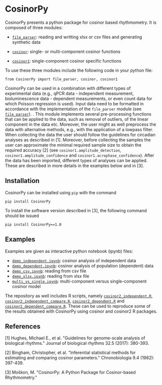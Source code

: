 # CosinorPy

CosinorPy presents a python package for cosinor based rhythmometry. It is composed of three modules:
* [`file_parser`](docs/docs_file_parser.md): reading and writting xlsx or csv files and generating synthetic data

* [`cosinor`](docs/docs_cosinor.md): single- or multi-component cosinor functions

* [`cosinor1`](docs/docs_cosinor1.md): single-component cosinor specific functions

To use these three modules include the following code in your python file:

`from CosinorPy import file_parser, cosinor, cosinor1`

CosinorPy can be used in a combination with different types of experimental data (e.g., qPCR data - independent measurement, bioluminescence data - dependent measurements, or even count data for which Poisson regression is used). Input data need to be formatted in accordance with the implementation of the `file_parser` module (see [`file_parser`](docs/docs_file_parser.md)). . This module implements several pre-processing functions that can be applied to the data, such as removal of outliers, of the linear component in the data etc. Moreover, the user might as well preprocess the data with alternative methods, e.g., with the application of a lowpass filter. When collecting the data the user should follow the guidelines for circadian analyses as described in [1]. Moreover, before collecting the samples the user can approximate the minimal required sample size to obtain the required accuracy [2] (see `cosinor1.amplitude_detection`, `cosinor1.amplitude_confidence` and `cosinor1.acrophase_confidence`). After the data has been imported, different types of analyses can be applied. These are described in more details in the examples below and in [3].


## Installation

CosinorPy can be installed using `pip` with the command

`pip install CosinorPy`

To install the software version described in [3], the following command should be issued

`pip install CosinorPy==1.0`

## Examples
Examples are given as interactive python notebook (ipynb) files:
* [`demo_independent.ipynb`](demo_independent.ipynb): cosinor analysis of independent data
* [`demo_dependent.ipynb`](demo_dependent.ipynb): cosinor analysis of population (dependent) data
* [`demo_csv.ipynb`](demo_csv.ipynb): reading from csv file 
* [`demo_xlsx.ipynb`](demo_xlsx.ipynb): reading from xlsx file
* [`multi_vs_single.ipynb`](multi_vs_single.ipynb): multi-component versus single-component cosinor model

The repository as well includes R scripts, namely [`cosinor2_independent.R`](cosinor2_independent.R), [`cosinor2_independent_compare.R`](cosinor2_independent_compare.R), [`cosinor2_dependent.R`](cosinor2_dependent.R) and [`cosinor2_dependent_compare.R`](cosinor2_dependent_compare.R). These can be used to reproduce some of the results obtained with CosinorPy using cosinor and cosinor2 R packages.

## References

[1] Hughes, Michael E., et al. "Guidelines for genome-scale analysis of biological rhythms." Journal of biological rhythms 32.5 (2017): 380-393.

[2] Bingham, Christopher, et al. "Inferential statistical methods for estimating and comparing cosinor parameters." Chronobiologia 9.4 (1982): 397-439.

[3] Moškon, M. "CosinorPy: A Python Package for Cosinor-based Rhythmometry."